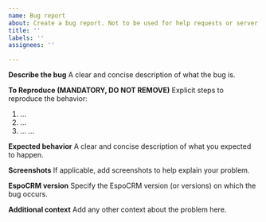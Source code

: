```yaml
---
name: Bug report
about: Create a bug report. Not to be used for help requests or server configuration issues. Only for issues related to open source EspoCRM. Issues related to extensions should not to be posted here.
title: ''
labels: ''
assignees: ''

---
```


**Describe the bug**
A clear and concise description of what the bug is.

**To Reproduce (MANDATORY, DO NOT REMOVE)**
Explicit steps to reproduce the behavior:
1. ...
2. ...
3. ...
...

**Expected behavior**
A clear and concise description of what you expected to happen.

**Screenshots**
If applicable, add screenshots to help explain your problem.

**EspoCRM version**
Specify the EspoCRM version (or versions) on which the bug occurs.

**Additional context**
Add any other context about the problem here.
